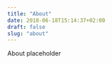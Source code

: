```yaml
---
title: "About"
date: 2018-06-18T15:14:37+02:00
draft: false
slug: "about"
---
```


About placeholder

